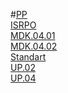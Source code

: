 #[PP](https://disk.yandex.ru/d/Ogt40JLkedz00g)<br/>
[ISRPO](https://disk.yandex.ru/d/hwGQWfbIRmbxtQ)<br/>
[MDK.04.01](https://disk.yandex.ru/d/-vLom65vetL6BQ)<br/>
[MDK.04.02](https://disk.yandex.ru/d/BuGB8hoXmWXveg)<br/>
[Standart](https://disk.yandex.ru/d/8uQdeMlDgMSufA)<br/>
[UP.02](https://disk.yandex.ru/d/htrNF902_l8jLw)<br/>
[UP.04](https://disk.yandex.ru/d/iU1yBlYYDbjjdQ)<br/>

